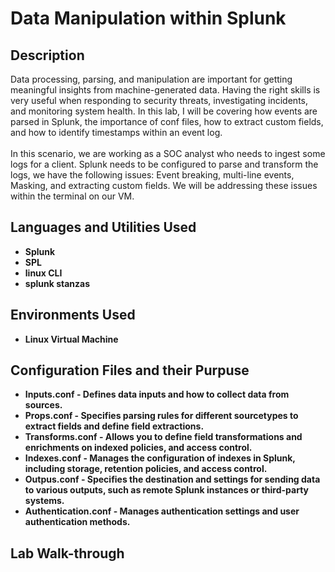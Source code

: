 <h1>Data Manipulation within Splunk</h1>

<h2>Description</h2>
Data processing, parsing, and manipulation are important for getting meaningful insights from machine-generated data. Having the right skills is very useful when responding to security threats, investigating incidents, and monitoring system health. In this lab, I will be covering how events are parsed in Splunk, the importance of conf files, how to extract custom fields, and how to identify timestamps within an event log.
<br />
<br />
In this scenario, we are working as a SOC analyst who needs to ingest some logs for a client. Splunk needs to be configured to parse and transform the logs, we have the following issues: Event breaking, multi-line events, Masking, and extracting custom fields. We will be addressing these issues within the terminal on our VM.
<br />


<h2>Languages and Utilities Used</h2>

- <b>Splunk</b> 
- <b>SPL</b>
- <b>linux CLI</b>
- <b>splunk stanzas</b>

<h2>Environments Used </h2>

- <b>Linux Virtual Machine</b>

<h2>Configuration Files and their Purpuse</h2>

- <b>Inputs.conf - Defines data inputs and how to collect data from sources.</b> 
- <b>Props.conf - Specifies parsing rules for different sourcetypes to extract fields and define field extractions.</b>
- <b>Transforms.conf - Allows you to define field transformations and enrichments on indexed policies, and access control.</b>
- <b>Indexes.conf - Manages the configuration of indexes in Splunk, including storage, retention policies, and access control.</b>
- <b>Outpus.conf - Specifies the destination and settings for sending data  to various outputs, such as remote Splunk instances or third-party systems.</b>
- <b>Authentication.conf - Manages authentication settings and user authentication methods.</b>

<h2>Lab Walk-through</h2>
